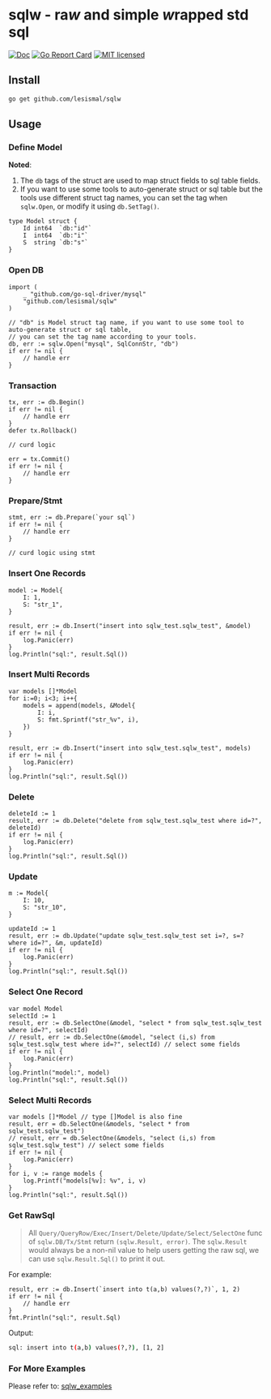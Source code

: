 # sqlw - ra***w*** and simple ***w***rapped std sql

[![Doc][1]][2] [![Go Report Card][3]][4] [![MIT licensed][5]][6]

[1]: https://godoc.org/github.com/lesismal/sqlw?status.svg
[2]: https://godoc.org/github.com/lesismal/sqlw
[3]: https://goreportcard.com/badge/github.com/lesismal/sqlw
[4]: https://goreportcard.com/report/github.com/lesismal/sqlw
[5]: https://img.shields.io/badge/license-MIT-blue.svg
[6]: LICENSE


## Install

```sh
go get github.com/lesismal/sqlw
```

## Usage

### Define Model

**Noted**: 
1. The `db` tags of the struct are used to map struct fields to sql table fields.
2. If you want to use some tools to auto-generate struct or sql table but the tools use different struct tag names, you can set the tag when `sqlw.Open`, or modify it using `db.SetTag()`.

```golang
type Model struct {
	Id int64  `db:"id"`
	I  int64  `db:"i"`
	S  string `db:"s"`
}
```

### Open DB

```golang
import (
    _ "github.com/go-sql-driver/mysql"
    "github.com/lesismal/sqlw"
)

// "db" is Model struct tag name, if you want to use some tool to auto-generate struct or sql table, 
// you can set the tag name according to your tools.
db, err := sqlw.Open("mysql", SqlConnStr, "db")
if err != nil {
    // handle err
}
```

### Transaction

```golang
tx, err := db.Begin()
if err != nil {
    // handle err
}
defer tx.Rollback()

// curd logic

err = tx.Commit()
if err != nil {
    // handle err
}
```


### Prepare/Stmt

```golang
stmt, err := db.Prepare(`your sql`)
if err != nil {
    // handle err
}

// curd logic using stmt
```

### Insert One Records

```golang
model := Model{
    I: 1,
    S: "str_1",
}

result, err := db.Insert("insert into sqlw_test.sqlw_test", &model)
if err != nil {
    log.Panic(err)
}
log.Println("sql:", result.Sql())
```

### Insert Multi Records

```golang
var models []*Model
for i:=0; i<3; i++{
    models = append(models, &Model{
        I: i,
        S: fmt.Sprintf("str_%v", i),
    })
}

result, err := db.Insert("insert into sqlw_test.sqlw_test", models)
if err != nil {
    log.Panic(err)
}
log.Println("sql:", result.Sql())
```

### Delete

```golang
deleteId := 1
result, err := db.Delete("delete from sqlw_test.sqlw_test where id=?", deleteId)
if err != nil {
    log.Panic(err)
}
log.Println("sql:", result.Sql())
```

### Update

```golang
m := Model{
    I: 10,
    S: "str_10",
}

updateId := 1
result, err := db.Update("update sqlw_test.sqlw_test set i=?, s=? where id=?", &m, updateId)
if err != nil {
    log.Panic(err)
}
log.Println("sql:", result.Sql())
```

### Select One Record

```golang
var model Model
selectId := 1
result, err := db.SelectOne(&model, "select * from sqlw_test.sqlw_test where id=?", selectId)
// result, err := db.SelectOne(&model, "select (i,s) from sqlw_test.sqlw_test where id=?", selectId) // select some fields
if err != nil {
    log.Panic(err)
}
log.Println("model:", model)
log.Println("sql:", result.Sql())
```

### Select Multi Records

```golang
var models []*Model // type []Model is also fine
result, err = db.SelectOne(&models, "select * from sqlw_test.sqlw_test")
// result, err = db.SelectOne(&models, "select (i,s) from sqlw_test.sqlw_test") // select some fields
if err != nil {
    log.Panic(err)
}
for i, v := range models {
    log.Printf("models[%v]: %v", i, v)
}
log.Println("sql:", result.Sql())
```

### Get RawSql

> All `Query/QueryRow/Exec/Insert/Delete/Update/Select/SelectOne` func of `sqlw.DB/Tx/Stmt` return 
> `(sqlw.Result, error)`.
> The `sqlw.Result` would always be a non-nil value to help users getting the raw sql, we can use 
> `sqlw.Result.Sql()` to print it out.

For example:
```golang
result, err := db.Insert(`insert into t(a,b) values(?,?)`, 1, 2)
if err != nil {
    // handle err
}
fmt.Println("sql:", result.Sql)
```

Output:
```sh
sql: insert into t(a,b) values(?,?), [1, 2]
```

### For More Examples
Please refer to: [sqlw_examples](https://github.com/lesismal/sqlw_examples)
